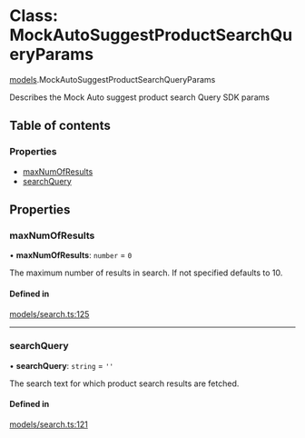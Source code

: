 # Class: MockAutoSuggestProductSearchQueryParams

[models](../wiki/models).MockAutoSuggestProductSearchQueryParams

Describes the Mock Auto suggest product search Query SDK params

## Table of contents

### Properties

- [maxNumOfResults](../wiki/models.MockAutoSuggestProductSearchQueryParams#maxnumofresults)
- [searchQuery](../wiki/models.MockAutoSuggestProductSearchQueryParams#searchquery)

## Properties

### maxNumOfResults

• **maxNumOfResults**: `number` = `0`

The maximum number of results in search. If not specified defaults to 10.

#### Defined in

[models/search.ts:125](https://gitlab.com/baliganikhil/blackmirror-sdk/-/blob/349365c/src/models/search.ts#L125)

___

### searchQuery

• **searchQuery**: `string` = `''`

The search text for which product search results are fetched.

#### Defined in

[models/search.ts:121](https://gitlab.com/baliganikhil/blackmirror-sdk/-/blob/349365c/src/models/search.ts#L121)
